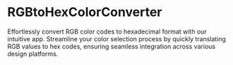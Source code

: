 # RGBtoHexColorConverter
Effortlessly convert RGB color codes to hexadecimal format with our intuitive app. Streamline your color selection process by quickly translating RGB values to hex codes, ensuring seamless integration across various design platforms.
